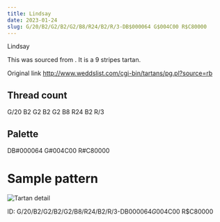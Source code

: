 ```yaml
---
title: Lindsay
date: 2023-01-24
slug: G/20/B2/G2/B2/G2/B8/R24/B2/R/3-DB$000064 G$004C00 R$C80000
---
```

Lindsay

This was sourced from <no value>.  It is a 9 stripes tartan.

Original link http://www.weddslist.com/cgi-bin/tartans/pg.pl?source=rb

## Thread count
G/20 B2 G2 B2 G2 B8 R24 B2 R/3

## Palette
DB#000064 G#004C00 R#C80000

# Sample pattern

![Tartan detail](tartan.png "G/20 B2 G2 B2 G2 B8 R24 B2 R/3 tartan")

ID: G/20/B2/G2/B2/G2/B8/R24/B2/R/3-DB$000064 G$004C00 R$C80000